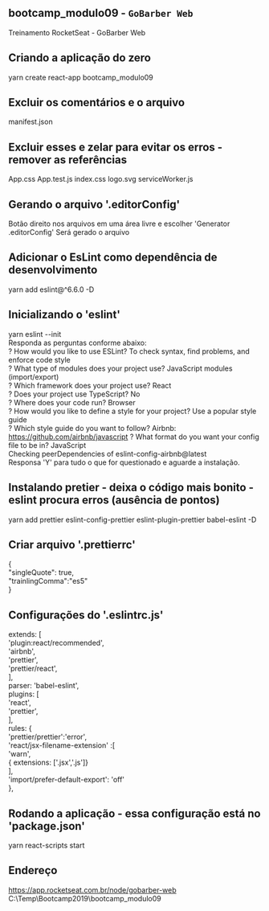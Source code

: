 ## bootcamp_modulo09 - `GoBarber Web`

Treinamento RocketSeat - GoBarber Web

## Criando a aplicação do zero
yarn create react-app bootcamp_modulo09

## Excluir os comentários e o arquivo 
manifest.json

## Excluir esses e zelar para evitar os erros -  remover as referências
App.css
App.test.js
index.css
logo.svg
serviceWorker.js

## Gerando o arquivo '.editorConfig'
Botão direito nos arquivos em uma área livre e escolher 'Generator .editorConfig'
Será gerado o arquivo

## Adicionar o EsLint como dependência de desenvolvimento
yarn add eslint@^6.6.0 -D

## Inicializando o 'eslint'
yarn eslint --init <br/>
Responda as perguntas conforme abaixo: <br/>
? How would you like to use ESLint? To check syntax, find problems, and enforce code style<br/>
? What type of modules does your project use? JavaScript modules (import/export)<br/>
? Which framework does your project use? React<br/>
? Does your project use TypeScript? No<br/>
? Where does your code run? Browser<br/>
? How would you like to define a style for your project? Use a popular style guide<br/>
? Which style guide do you want to follow? Airbnb: https://github.com/airbnb/javascript
? What format do you want your config file to be in? JavaScript<br/>
Checking peerDependencies of eslint-config-airbnb@latest<br/>
Responsa 'Y' para tudo o que for questionado e aguarde a instalação.<br/>

## Instalando pretier - deixa o código mais bonito - eslint procura erros (ausência de pontos)
yarn add prettier eslint-config-prettier eslint-plugin-prettier babel-eslint -D

## Criar arquivo '.prettierrc'
{<br/>
  "singleQuote": true,<br/>
  "trainlingComma":"es5"<br/>
}<br/>

## Configurações do '.eslintrc.js'
extends: [<br/>
    'plugin:react/recommended',<br/>
    'airbnb',<br/>
    'prettier',<br/>
    'prettier/react',<br/>
  ],<br/>
parser: 'babel-eslint',<br/>
plugins: [<br/>
    'react',<br/>
    'prettier',<br/>
  ],<br/>
  rules: {<br/>
    'prettier/prettier':'error',<br/>
    'react/jsx-filename-extension' :[<br/>
      'warn',<br/>
      { extensions: ['.jsx','.js']}<br/>
    ],<br/>
    'import/prefer-default-export': 'off'<br/>
  },  <br/>

## Rodando a aplicação - essa configuração está no 'package.json'
yarn react-scripts start

## Endereço
https://app.rocketseat.com.br/node/gobarber-web
C:\Temp\Bootcamp2019\bootcamp_modulo09